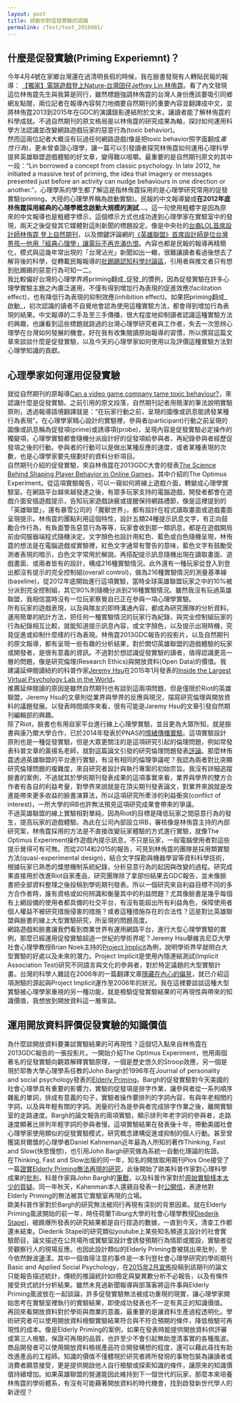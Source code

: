 ```yaml
---
layout: post
title: 啟動你對促發實驗的認識
permalink: /Text/text_2016001/
---
```


## 什麼是促發實驗(Priming Experiemnt)？
今年4月4號在家鄉台灣還在過清明長假的時候，我在臉書發現有人轉貼民報的報導：
[【獨家】電競遊戲登上Nature‐台灣囝仔Jeffrey Lin 林侑霆][1]。看了內文發現這位林侑霆先生與我算是同行，雖然標題強調林侑霆的台灣人身份應該要吸引同鄉網友點閱，兩位記者在報導內容努力地摘要自然期刊的重要內容並翻譯成中文，並將林侑霆2013到2015年在GDC的演講錄影連結附於文末，讓讀者能了解林侑霆的科學成就。不過自然期刊的原文格局是以林侑霆的研究成果為軸，探討如何運用科學方法認識並改變網路遊戲玩家的惡意行為(toxic behavior)。  
然而這兩位記者大概沒有玩過任何網路遊戲(像是把toxic behavior照字面翻成*毒性行為*)，更未曾查證心理學，讓一篇可以引發讀者探究林侑霆如何運用心理科學提昇英雄聯盟遊戲體驗的好文章，變得難以咀嚼。最重要的是自然期刊原文的其中一段：“Lin borrowed a concept from classic psychology. In late 2012, he initiated a massive test of priming, the idea that imagery or messages presented just before an activity can nudge behaviours in one direction or another.”，心理學系的學生都了解這是指林侑霆採用的是心理學研究常用的促發實驗(priming，大陸的心理學界稱為啟動實驗)。民報的中文報導變成**在2012年底林侑霆採用經典的心理學概念啟動大規模的測試...**。這一句使用粗體字是因為原來的中文報導也是粗體字標示，這個標示方式也成功達到心理學家在實驗室中的發現，兩天之後促發其它媒體對這則新聞的標題設定。像是中央社的[台裔LOL首席設計師林侑霆 登上自然期刊][2]，以及關鍵評論網的[《英雄聯盟》首席設計師是位台灣男孩—他用「經典心理學」讓電玩不再充滿仇恨][3]。內容也都是民報的報導再精簡化，模式與這幾年常出現的「台灣沾光」新聞如出一轍，很難讓讀者看過後想去了解背後的科學，從轉載民報報導的[批踢踢認知科學討論區](https://www.ptt.cc/bbs/Cognitive/M.1459772053.A.246.html)，引用者與推文者只有想到批踢踢的惡意行為可知一二。  
我比較偏好台灣的心理學界將priming翻成_促發_的慣例，因為促發實驗在許多心理學實驗主題之內廣泛運用，不僅有得到增加行為表現的促進效應(facilitation effect)，也有降低行為表現的抑制效應(inhibition effect)。如果把priming翻成_啟動_，初次認識的讀者不自覺地會認為使用這種實驗方法，都會得到增加行為表現的結果。中文報導的二手及至三手傳播，很大程度地抑制讀者認識這種實驗方法的興趣，也讓看到這些標題就跳過的台灣心理學研究者與工作者，失去一次思辨心理學在台灣如何發展的機會。好在我有收集閱讀原始報導的習慣，所以撰寫這篇文章來談談什麼是促發實驗，以及今天的心理學家如何使用以及評價這種實驗方法對心理學知識的貢獻。  

## 心理學家如何運用促發實驗
就從自然期刊的原報導[Can a video game company tame toxic behaviour?][4]，來認識什麼是促發實驗。之前引用的原文段落，自然期刊記者用簡潔的筆法說明實驗原則，透過報導語境翻譯就是：“在玩家行動之前，呈現的圖像或訊息能誘發某種行為表現”。在心理學家精心設計的實驗裡，參與者(participant)行動之前呈現的圖像或訊息稱為促發項(prime)或誘導項(probe)，呈現內容是促發實驗必定操作的獨變項，心理學實驗都會隨機分派設計好的促發項給參與者，再紀錄參與者經歷促發項之後的行動。參與者的行動可以是做出某種反應的速度，或者某種表現的次數，也是心理學家要先規劃好的資料分析項目。  
自然期刊介紹的促發實驗，來自林侑霆在2013GDC大會的發表[The Science Behind Shaping Player Behavior in Online Games][5]，其中介紹的The Optimus Experiment。從這項實驗報告，可以一窺如何將線上遊戲介面，轉變成心理學實驗室。在網路平台越來越發達之後，有眾多玩家支持的電腦遊戲，開發者都會在遊戲介面安插遊戲提示，告知玩家遊戲訣竅或提醒保持網路禮節，像是這裡提到的「英雄聯盟」，還有暴雪公司的「魔獸世界」，都有設計在程式讀取畫面或遊戲畫面呈現提示。林侑霆的團點利用這個特性，設計五類24種提示訊息文字，有正向鼓勵合作行為，有負面警告惡意行為等等，玩家會收到那一類訊息，都是在遊戲開局前由伺服器端程式隨機決定。文字顏色也設計用紅色、藍色或白色隨機呈現，林侑霆的想法是在電腦遊戲或實驗裡，紅色文字通常有警告的意味，藍色文字有鼓勵受測者表現的暗示，白色文字常用於解說。再搭配提示訊息隨機出現在讀取畫面、遊戲畫面、或兩者皆有的設計，構成216種實驗情況。此外還有一種玩家從登入到登出都沒有提示的完全控制組(overall control)，做為216種實驗情況的測量基準線(baseline)，從2012年底開始進行這項實驗，當時全球英雄聯盟玩家之中的10%被分派到完全控制組，其它90%則隨機分派到216種實驗情況。雖然我沒有玩過英雄聯盟，我相信當時沒有一位玩家察覺自已正在參與一項心理學實驗。  
所有玩家的遊戲表現，以及與隊友的即時溝通內容，都成為研究團隊的分析資料。運用簡單的統計方法，把任何一種實驗情況的玩家行為紀錄，與完全控制組玩家的行為紀錄相互比較，就能知道提示訊息內容，或文字顏色，以及提示出現時機，究竟促進或抑制什麼樣的行為表現。林侑霆2013GDC報告的投影片，以及自然期刊的原文報導，都有呈現一些有趣的分析結果，對於關切英雄聯盟的遊戲體驗的玩家或開發者，是很有意義的資訊。不過對於想認識促發實驗的讀者，值得認識更高一層的問題，像是研究倫理(Research Ethics)與開放資料(Open Data)的價值。我建議延伸閱讀紐約的科普作家[Jeremy Hsu](https://sciencehsu.com/)在2015年1月發表的[Inside the Largest Virtual Psychology Lab in the World][6]。  
推薦延伸閱讀的原因是雖然自然期刊也有談到這兩項問題，但是僅限於Riot的英雄聯盟，Jeremy Hsu的文章則從業界與學界的反應與現況，描寫研究倫理與開放資料的議題發展。以發表時間順序來看，很有可能是Jaremy Hsu的文章引發自然期刊編輯部的興趣。  
除了Riot，臉書也有用自家平台進行線上心理學實驗，並且更為大眾所知，就是臉書與康乃爾大學合作，已於2014年發表於PNAS的[情緒傳播實驗][12]。這項實驗設計原則也是一種促發實驗，但是大眾更關注的是這項研究引起的倫理問題，例如常發表科普文章的黃揚名老師，就對這篇論文引發的研究倫理問題發表[評論](http://yangminghuang.blogspot.nl/2014/06/blog-post_30.html)。那麼林侑霆透過英雄聯盟的平台進行實驗，有沒有相同的倫理爭議呢？我認為兩者對比突顯研究倫理問題的複雜度，來自研究者設計與執行專案的初始宗旨。我沒有詳細追蹤臉書的案例，不過就其於學術期刊發表成果的這項事實來看，業界與學界的雙方合作者有各自的利益考量，對學界來說就是在頂尖期刊發表論文，對業界來說就是改進能帶來更多收益的臉書演算法，所以這項研究所牽涉的利益衝突(conflict of interest)，一所大學的IRB也許無法預見這項研究成果會帶來的爭議。  
不過英雄聯盟的線上實驗相對單純，因為Riot的目標是降低玩家之間惡意行為的發生，提高玩家的遊戲體驗。為此在公司內部設立IRB，審核像是林侑霆主持的內部研究案，林侑霆採用的方法是不直接改變玩家體驗的方式進行實驗，就像The Optimus Experiment操作遊戲內提示訊息，不只是玩家，一般電腦使用者對這些提示覺得可有可無。而從2014和2015的報告，可見到林侑霆的團隊是採用類實驗方法(quasi-experimental design)，結合文字探勘與機器學習等資料科學技術，根據玩家已熟悉的獎懲機制系統紀錄，分析惡意行為的起因與改變的過程。研究成果直接用於改進Riot自家產品，研究團隊除了拿部份結果去GDC報告，並未像臉書把全部資料整理之後投稿到學術期刊發表。所以一個研究來自利益目標不同的多方合作者時，誰有資格或如何辨識和衡量其中的利益問題？尤其像臉書是幾乎每個有上網設備的使用者都具備的社交平台，有沒有能超出所有利益角色，保障使用者個人權益不被研究措施侵害的措施？或者這種措施存在的合法性？這是對比英雄聯盟與臉書的線上大型實驗研究，所呈現的問題高度。   
網路遊戲和臉書讓我們看到商業世界有運用網路平台，進行大型心理學實驗的實例，那麼已經運用促發實驗超過一世紀的學術界呢？Jeremy Hsu舉維吉尼亞大學社會心理學教授Brian Noek主持的[Project Implicit](https://implicit.harvard.edu/implicit/research/)為例，說明學術界早就明白大型實驗的好處以及未來的潛力。Project Implicit是使用內隱連結測試(Implicit Association Test)研究不同語言與文化的參與者，對於特定議題的大型實驗計畫。台灣的科學人雜誌在2006年的一篇翻譯文章[隱藏在內心的偏見][13]，就已介紹這項測驗的源起與Project Implicit運作至2006年的狀況。我在這裡要談談這種大型實驗被心理學家重視的另一種功能，就是檢驗促發實驗結果的可再現性與帶來的知識價值，我想放到開放資料這一層來談。  

## 運用開放資料評價促發實驗的知識價值
為什麼談開放資料要兼談實驗結果的可再現性？這個切入點來自林侑霆在2013GDC報告的一張投影片。一開始介紹The Optimus Experiment，他用兩個著名的促發實驗向觀眾解釋實驗原理，一個是歷史悠久的Stroop效應，另一個是現於耶魯大學心理學系任教的John Bargh於1996年在Journal of personality and social psychology發表的[Elderly Priming][7]。Bargh的促發實驗對今天美國的社會心理學具有重要的影響力，實驗的促發項是排字作業，讓參與者從一系列順序雜亂的單詞，排成有意義的句子，實驗者操作要排列的字詞內容，有與年老相關的字詞，以及與年輕有關的字詞。測量的行為是參與者完成排字作業之後，離開實驗室的走路速度。Bargh的論文報告的兩項實驗，顯示排列年老字詞的參與者，走路速度顯著比排列年輕字詞的參與者慢。這項實驗結果在發表後十年，帶動美國社會心理學家使用類似的促發實驗模式，研究概念建構促進或抑制的個人行動。甚至曾獲諾貝爾獎的心理學者Daniel Kahneman近年最為人所知的著作Thinking, Fast and Slow(快思慢想)，也引用John Bargh研究做為系統一自動化理論的佐證。  
在Thinking, Fast and Slow出版的同一年，知名的開放取用期刊Plos One接受了一篇[證實Elderly Priming無法再現的研究][8]，此後開始了歐美科普作家對心理科學成果的[批判][10]，科普作家與John Bargh的[筆戰][11]，以及科普作家對於[原始實驗樣本太少的質疑][9]。同一年秋天，Kahenman本人還親自發表一封[公開信][14]，表達他對Elderly Priming的無法被其它實驗室再現的立場。  
歐美科普作家對於Bargh的研究無法被同行再現有深刻的背景因素。就在Elderly Priming風波開始的前一年，時任荷蘭Tilburg大學的社會心理學教授[Diederik Stapel](https://en.wikipedia.org/wiki/Diederik_Stapel)，被踢爆所發表的研究結果都是自行捏造的數據，一直到今天，清查工作都還未結束。Diederik Stapel的研究類似youtube上某些知名頻道主設計的社會實驗節目，論文描述在公共場所或實驗室設計會誘發預期行為情節或擺設，實驗者從旁觀察行人的現場反應。也因此設計類似的Elderly Priming會被挑出來批判，至今依然餘波盪漾。其中一個值得注意的事件是一本刊登社會心理學研究的學術期刊Basic and Applied Social Psychology，在[2015年2月宣佈][15]投稿到該期刊的論文只能報告描述統計，傳統的推論統計如t檢定與變異數分析不必報告，以及有條件接受貝式統計分析結果。雖然未見過新聞報導與部落客將這件事與Elderly Priming風波放在一起談論，許多促發實驗無法被成功重現的現實，讓心理學家開始思考在實驗室裡執行的實驗結果，即使成功發表也不一定有真正的知識價值。  
再回來看開放資料對於學術與商業的意義，最重要的是讓資料生產過程透明化。學術研究者可以使用開放資料檢驗實驗結果符合與不符合預期的條件，降低檢驗可再現性的成本。像是Elderly Priming的案例，如果在發表時能提供開放資料供評審或第三人檢驗，保證可再現的品質，也許至少不會引起無助澄清事實的各種風波。商品開發者可以使用開放資料檢視產品符合開發構想的程度，還可以藉此尋找有助改進產品的工程師。知識的價值不僅體現於研究者將所發現的事物包裝為讓讀者或消費者願意接受，更是提供開啟他人自行檢驗或探索知識的條件，讓原來的知識價值持續增加。如果英雄聯盟的營運能因此維持到下一個世代的玩家，那麼本來培養林侑霆的學術體系，有沒有可能藉著開放資料的時代機會，找到啟發新世代學人的新途徑？

[1]: http://www.peoplenews.tw/news/b1aa9871-c210-4182-a64f-fafa1f042c97

[2]: http://www.cna.com.tw/news/ahel/201604070232-1.aspx

[3]: http://www.thenewslens.com/post/308152/

[4]: http://www.nature.com/news/can-a-video-game-company-tame-toxic-behaviour-1.19647

[5]: http://gdcvault.com/play/1017940/The-Science-Behind-Shaping-Player

[6]: https://backchannel.com/inside-the-largest-virtual-psychology-lab-in-the-world-7c0d2c43cda5#.ae9ffdaug

[7]: http://www.ncbi.nlm.nih.gov/pubmed?cmd=Search&doptcmdl=Citation&defaultField=Title%20Word&term=Bargh%5Bauthor%5D%20AND%20Automaticity%20of%20social%20behavior%3A%20direct%20effects%20of%20trait%20construct%20and%20stereotype-activation%20on%20action.

[8]: http://journals.plos.org/plosone/article?id=10.1371/journal.pone.0029081#pone.0029081-Bargh1

[9]: https://hardsci.wordpress.com/2012/03/12/some-reflections-on-the-bargh-doyen-elderly-walking-priming-brouhaha/

[10]: http://blogs.discovermagazine.com/notrocketscience/2012/01/18/primed-by-expectations-%E2%80%93-why-a-classic-psychology-experiment-isn%E2%80%99t-what-it-seemed/#.VwoQRGh95eU

[11]: https://www.psychologytoday.com/blog/the-natural-unconscious/201205/priming-effects-replicate-just-fine-thanks

[12]: http://www.pnas.org/content/111/24/8788.full.pdf

[13]: http://sa.ylib.com/MagCont.aspx?Unit=columns&id=880

[14]: http://www.nature.com/news/nobel-laureate-challenges-psychologists-to-clean-up-their-act-1.11535

[15]: http://www.tandfonline.com/doi/abs/10.1080/01973533.2015.1012991
